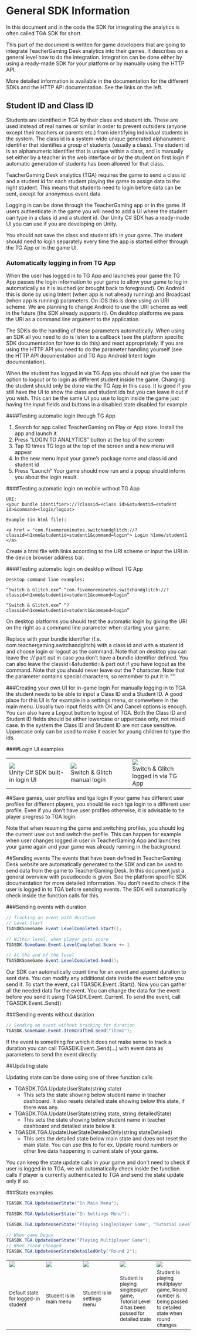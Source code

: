 # General SDK Information

In this document and in the code the SDK for integrating the analytics is often called TGA SDK for short.
 
This part of the document is written for game developers that are going to integrate TeacherGaming Desk analytics into their games. It describes on a general level how to do the integration. Integration can be done either by using a ready-made SDK for your platform or by manually using the HTTP API.

More detailed information is available in the documentation for the different SDKs and the HTTP API documentation. See the links on the left.

## Student ID and Class ID

Students are identified in TGA by their class and student ids. These are used instead of real names or similar in order to prevent outsiders (anyone except their teachers or parents etc.) from identifying individual students in the system. The class id is a system-wide unique generated alphanumeric identifier that identifies a group of students (usually a class). The student id is an alphanumeric identifier that is unique within a class, and is manually set either by a teacher in the web interface or by the student on first login if automatic generation of students has been allowed for that class.
 
TeacherGaming Desk analytics (TGA) requires the game to send a class id and a student id for each student playing the game to assign data to the right student. This means that students need to login before data can be sent, except for anonymous event data.
 
Logging in can be done through the TeacherGaming app or in the game. If users authenticate in the game you will need to add a UI where the student can type in a class id and a student id. Our Unity C# SDK has a ready-made UI you can use if you are developing on Unity.
 
You should not save the class and student id’s in your game. The student should need to login separately every time the app is started either through the TG App or in the game UI.

### Automatically logging in from TG App
When the user has logged in to TG App and launches your game the TG App passes the login information to your game to allow your game to log in automatically as it is lauched (or brought back to foreground). On Android this is done by using Intent (when app is not already running) and Broadcast (when app is running) parameters. On iOS this is done using an URI scheme. We are planning to change Android to use the URI scheme as well in the future (the SDK already supports it). On desktop platforms we pass the URI as a command line argument to the application.

The SDKs do the handling of these parameters automatically. When using an SDK all you need to do is listen to a callback (see the platform specific SDK documentation for how to do this) and react appropriately. If you are using the HTTP API you need to do the parameter handling yourself (see the HTTP API documentation and TG App Android Intent login documentation).

When the student has logged in via TG App you should not give the user the option to logout or to login as different student inside the game. Changing the student should only be done via the TG App in this case. It is good if you still have the UI to show the class and student ids but you can leave it out if you wish. This can be the same UI you use to login inside the game just having the input fields and buttons in a disabled state disabled for example.

####Testing automatic login through TG App
1. Search for app called TeacherGaming on Play or App store. Install the app and launch it.
2. Press “LOGIN TO ANALYTICS” button at the top of the screen
3. Tap 10 times TG logo at the top of the screen and a new menu will appear
4. In the new menu input your game’s package name and class id and student id
5. Press “Launch”
Your game should now run and a popup should inform you about the login result.

####Testing automatic login on mobile without TG App

```url
URI:
<your bundle identifier>://?classid=<class id>&studentid=<student id>&command=<login/logout>

Example (in html file):

<a href = "com.fivemoreminutes.switchandglitch://?classid=h1xme&studentid=student1&command=login"> Login h1xme/student1 </a>

```
Create a html file with links according to the URI scheme or input the URI in the device browser address bar.

####Testing automatic login on desktop without TG App
```url
Desktop command line examples:

“Switch & Glitch.exe” “com.fivemoreminutes.switchandglitch://?classid=h1xme&studentid=student1&command=login”

“Switch & Glitch.exe” “?classid=h1xme&studentid=student1&command=login”

```
On desktop platforms you should test the automatic login by giving the URI on the right as a command line parameter when starting your game.

Replace <your bundle identifier> with your bundle identifier (f.e. com.teachergaming.switchandglitch) <class id> with a class id and <student id> with a student id and choose login or logout as the command. Note that on desktop you can leave the <your bundle identifier>:// part out in case you don’t have a bundle identifier defined. You can also leave the classid=<class id>&studentid=<student id>& part out if you have logout as the command. Note that you should never leave out the ? character. Note that the parameter contains special characters, so remember to put it in "".

###Creating your own UI for in-game login
For manually logging in to TGA the student needs to be able to input a Class ID and a Student ID. A good place for this UI is for example in a settings menu, or somewhere in the main menu. Usually two input fields with OK and Cancel options is enough. You can also have a Logout button to logout of TGA. Both the Class ID and Student ID fields should be either lowercase or uppercase only, not mixed case. In the system the Class ID and Student ID are not case sensitive. Uppercase only can be used to make it easier for young children to type the ids.

####Login UI examples
<table>
<tr>
	<td width="33%">
		<img src="images/integrations/unitycsharp/image6.png"/><br>
		Unity C# SDK built-in login UI
	</td>
	<td width="33%">
		<img src="images/integrations/general/image4.png"/><br>
		Switch & Glitch manual login
	</td>
	<td width="33%">
		<img src="images/integrations/general/image6.png"/><br>
		Switch & Glitch logged in via TG App
	</td>
</tr>
</table>

##Save games, user profiles and tga login
If your game has different user profiles for different players, you should tie each tga login to a different user profile. Even if you don’t have user profiles otherwise, it is advisable to tie player progress to TGA login.

Note that when resuming the game and switching profiles, you should log the current user out and switch the profile. This can happen for example when user changes logged in user in TeacherGaming App and launches your game again and your game was already running in the background.

##Sending events
The events that have been defined in TeacherGaming Desk website are automatically generated to the SDK and can be used to send data from the game to TeacherGaming Desk. In this document just a general overview with pseudocode is given. See the platform specific SDK documentation for more detailed information. You don’t need to check if the user is logged in to TGA before sending events. The SDK will automatically check inside the function calls for this.

###Sending events with duration
```csharp
// Tracking an event with duration
// Level Start
TGASDKSomeGame.Event.LevelCompleted.Start();

// Within level, when player gets score
TGASDK.SomeGame.Event.LevelCompleted.Score += 1

// At the end of the level
TGASDKSomeGame.Event.LevelCompleted.Send();
```
Our SDK can automatically count time for an event and append duration to sent data. You can modify any additional data inside the event before you send it.
To start the event, call TGASDK.Event.<EventName>.Start().
Now you can gather all the needed data for the event. You can change the data for the event before you send it using TGASDK.Event.<EventName>.Current.<DataParameter>
To send the event, call TGASDK.Event.<EventName>.Send()

###Sending events without duration
```csharp
// Sending an event without tracking for duration
TGASDK.SomeGame.Event.ItemCrafted.Send("item1");
```
If the event is something for which it does not make sense to track a duration you can call TGASDK.Event.<EventName>.Send(...) with event data as parameters to send the event directly.

##Updating state

Updating state can be done using one of three function calls

* TGASDK.TGA.UpdateUserState(string state)
	* This sets the state showing below student name in teacher dashboard. It also resets detailed state showing below this state, if there was any.
* TGASDK.TGA.UpdateUserState(string state, string detailedState)
	* This sets the state showing below student name in teacher dashboard and detailed state below it.
* TGASDK.TGA.UpdateUserStateDetailedOnly(string stateDetailed)
	* This sets the detailed state below main state and does not reset the main state. You can use this to for ex. Update round numbers or other live data happening in current state of your game.

You can keep the state update calls in your game and don’t need to check if user is logged in to TGA, we will automatically check inside the function calls if player is currently authenticated to TGA and send the state update only if so.

###State examples
```csharp
TGASDK.TGA.UpdateUserState("In Main Menu");
```
```csharp
TGASDK.TGA.UpdateUserState("In Settings Menu");
```
```csharp
TGASDK.TGA.UpdateUserState("Playing Singleplayer Game", "Tutorial Level 4");
```
```csharp
// When game begun
TGASDK.TGA.UpdateUserState("Playing Multiplayer Game");
// When round changed
TGASDK.TGA.UpdateUserStateDetailedOnly("Round 2");
```
<table>
<tr>
	<td width="20%"> <img src="images/integrations/unitycsharp/image5.png"/> </td>
	<td width="20%"> <img src="images/integrations/unitycsharp/image4.png"/> </td>
	<td width="20%"> <img src="images/integrations/unitycsharp/image2.png"/> </td>
	<td width="20%"> <img src="images/integrations/unitycsharp/image1.png"/> </td>
	<td width="20%"> <img src="images/integrations/unitycsharp/image3.png"/> </td>
</tr>
<tr>
	<td><small>Default state for logged-in student </small></td>
	<td><small>Student is in main menu </small></td>
	<td><small>Student is in settings menu</small></td>
	<td><small>Student is playing singleplayer game, Tutorial Level 4 has been passed for detailed state</small></td>
	<td><small>Student is playing multiplayer game, Round number is being passed to detailed state when round changes</small></td>
</tr>
</table>
